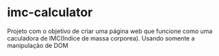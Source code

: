 # imc-calculator
Projeto com o objetivo de criar uma página web que funcione como uma caculadora de IMC(Indice de massa corporea). Usando somente a manipulação de DOM <script>, para tanto a criação das tag"'"s HTML quanto para os styles CSS.

page: https://0gabrielmarques0.github.io/imc-calculator/
